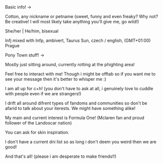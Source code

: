 <p align="left">Basic info! ->

<p align="left">Cotton, any nickname or petname (sweet, funny and even freaky? Why not? Be creative! I will most likely take anything you'll give me, go wild!)
<p align="left">She/her | He/him, bisexual
<p align="left">Infj mixed with Infp, ambivert, Taurus Sun, czech / english, (GMT+01:00) Prague

<p align="left">Pony Town stuff! ->

<p align="left">Mostly just sitting around, currently rotting at the phighting area!
<p align="left">Feel free to interact with me! Though i might be offtab so if you want me to see your message then it's better to whisper me :)
<p align="left">I am all up for c+h! (you don't have to ask at all, i genuinely love to cuddle with people even if we are strangers!)
<p align="left">I drift all around difrent types of fandoms and communities so don't be afarid to talk about your iterests. We might have something alike!
<p align="left">My main and current interest is Formula One! (Mclaren fan and proud follower of the Landoscar nation)
<p align="left">You can ask for skin inspiration. 
<p align="left">I don't have a current dni list so as long i don't deem you weird then we are good!

<p align="left">And that's all! (please i am desperate to make friends!!) 
